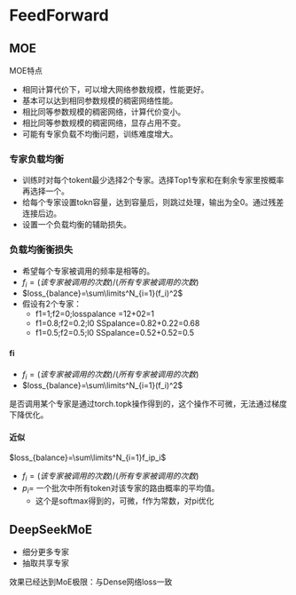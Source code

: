 # FeedForward

## MOE

MOE特点

- 相同计算代价下，可以增大网络参数规模，性能更好。
- 基本可以达到相同参数规模的稠密网络性能。
- 相比同等参数规模的稠密网络，计算代价变小。
- 相比同等参数规模的稠密网络，显存占用不变。
- 可能有专家负载不均衡问题，训练难度增大。

### 专家负载均衡

- 训练时对每个tokent最少选择2个专家。选择Top1专家和在剩余专家里按概率再选择一个。
- 给每个专家设置tokn容量，达到容量后，则跳过处理，输出为全0。通过残差连接后边。
- 设置一个负载均衡的辅助损失。

### 负载均衡衡损失

- 希望每个专家被调用的频率是相等的。
- $f_i=(该专家被调用的次数)/(所有专家被调用的次数)$
- $loss_{balance}=\sum\limits^N_{i=1}(f_i)^2$
- 假设有2个专家：
  - f1=1;f2=0;losspalance =12+02=1
  - f1=0.8;f2=0.2;l0 SSpalance=0.82+0.22=0.68
  - f1=0.5;f2=0.5;l0 SSpalance=0.52+0.52=0.5

#### fi

- $f_i=(该专家被调用的次数)/(所有专家被调用的次数)$
- $loss_{balance}=\sum\limits^N_{i=1}(f_i)^2$

是否调用某个专家是通过torch.topk操作得到的，这个操作不可微，无法通过梯度下降优化。

#### 近似

$loss_{balance}=\sum\limits^N_{i=1}f_ip_i$

- $f_i=(该专家被调用的次数)/(所有专家被调用的次数)$
- $p_i=$ 一个批次中所有token对该专家的路由概率的平均值。
  - 这个是softmax得到的，可微，f作为常数，对pi优化

## DeepSeekMoE

- 细分更多专家
- 抽取共享专家

效果已经达到MoE极限：与Dense网络loss一致